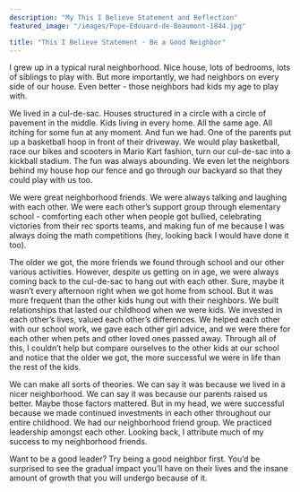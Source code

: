 ```yaml
---
description: "My This I Believe Statement and Reflection"
featured_image: "/images/Pope-Edouard-de-Beaumont-1844.jpg"

title: "This I Believe Statement - Be a Good Neighbor"
---
```

I grew up in a typical rural neighborhood. Nice house, lots of bedrooms, lots of siblings to play with. But more importantly, we had neighbors on every side of our house. Even better - those neighbors had kids my age to play with. 

We lived in a cul-de-sac. Houses structured in a circle with a circle of pavement in the middle. Kids living in every home. All the same age. All itching for some fun at any moment. And fun we had. One of the parents put up a basketball hoop in front of their driveway. We would play basketball, race our bikes and scooters in Mario Kart fashion, turn our cul-de-sac into a kickball stadium. The fun was always abounding. We even let the neighbors behind my house hop our fence and go through our backyard so that they could play with us too. 

We were great neighborhood friends. We were always talking and laughing with each other. We were each other’s support group through elementary school - comforting each other when people got bullied, celebrating victories from their rec sports teams, and making fun of me because I was always doing the math competitions (hey, looking back I would have done it too).

The older we got, the more friends we found through school and our other various activities. However, despite us getting on in age, we were always coming back to the cul-de-sac to hang out with each other. Sure, maybe it wasn’t every afternoon right when we got home from school. But it was more frequent than the other kids hung out with their neighbors. We built relationships that lasted our childhood when we were kids. We invested in each other’s lives, valued each other’s differences. We helped each other with our school work, we gave each other girl advice, and we were there for each other when pets and other loved ones passed away. Through all of this, I couldn’t help but compare ourselves to the other kids at our school and notice that the older we got, the more successful we were in life than the rest of the kids.

We can make all sorts of theories. We can say it was because we lived in a nicer neighborhood. We can say it was because our parents raised us better. Maybe those factors mattered. But in my head, we were successful because we made continued investments in each other throughout our entire childhood. We had our neighborhood friend group. We practiced leadership amongst each other. Looking back, I attribute much of my success to my neighborhood friends. 

Want to be a good leader? Try being a good neighbor first. You’d be surprised to see the gradual impact you’ll have on their lives and the insane amount of growth that you will undergo because of it.